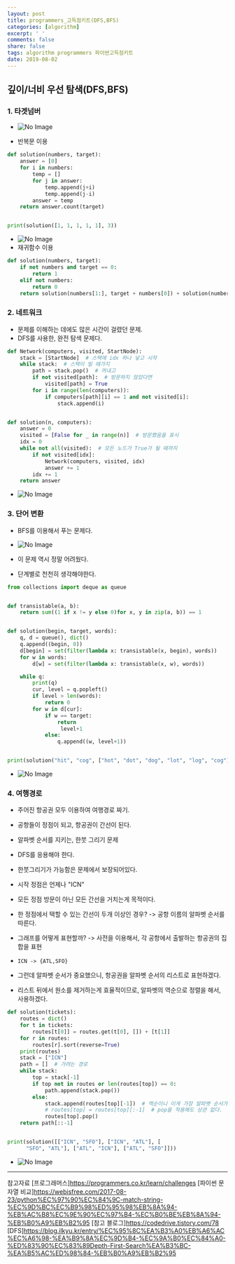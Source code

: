 ```yaml
---
layout: post
title: programmers_고득점키트(DFS,BFS)
categories: [algorithm]
excerpt: ' '
comments: false
share: false
tags: algorithm programmers 파이썬고득점키트
date: 2019-08-02
---
```


## 깊이/너비 우선 탐색(DFS,BFS)

### 1. 타겟넘버

- ![No Image](/assets/posts/20190802/1.png)

* 반복문 이용

```python
def solution(numbers, target):
    answer = [0]
    for i in numbers:
        temp = []
        for j in answer:
            temp.append(j+i)
            temp.append(j-i)
        answer = temp
    return answer.count(target)


print(solution([1, 1, 1, 1, 1], 3))
```

- ![No Image](/assets/posts/20190802/2.png)
- 재귀함수 이용

```python
def solution(numbers, target):
    if not numbers and target == 0:
        return 1
    elif not numbers:
        return 0
    return solution(numbers[1:], target + numbers[0]) + solution(numbers[1:], target-numbers[0])
```

### 2. 네트워크

- 문제를 이해하는 데에도 많은 시간이 걸렸던 문제.
- DFS를 사용한, 완전 탐색 문제다.

```python
def Network(computers, visited, StartNode):
    stack = [StartNode]  # 스택에 idx 하나 넣고 시작
    while stack:  # 스택이 빌 때가지
        path = stack.pop()  # 꺼내고
        if not visited[path]:  # 방문하지 않았다면
            visited[path] = True
        for i in range(len(computers)):
            if computers[path][i] == 1 and not visited[i]:
                stack.append(i)


def solution(n, computers):
    answer = 0
    visited = [False for _ in range(n)]  # 방문했음을 표시
    idx = 0
    while not all(visited):  # 모든 노드가 True가 될 때까지
        if not visited[idx]:
            Network(computers, visited, idx)
            answer += 1
        idx += 1
    return answer


```

- ![No Image](/assets/posts/20190802/3.jpeg)

### 3. 단어 변환

- BFS를 이용해서 푸는 문제다.

- ![No Image](/assets/posts/20190802/4.png)

- 이 문제 역시 정말 어려웠다.

- 단계별로 천천히 생각해야한다.

```python
from collections import deque as queue


def transistable(a, b):
    return sum((1 if x != y else 0)for x, y in zip(a, b)) == 1


def solution(begin, target, words):
    q, d = queue(), dict()
    q.append((begin, 0))
    d[begin] = set(filter(lambda x: transistable(x, begin), words))
    for w in words:
        d[w] = set(filter(lambda x: transistable(x, w), words))

    while q:
        print(q)
        cur, level = q.popleft()
        if level > len(words):
            return 0
        for w in d[cur]:
            if w == target:
                return
                 level+1
            else:
                q.append((w, level+1))


print(solution("hit", "cog", ["hot", "dot", "dog", "lot", "log", "cog"]))

```

- ![No Image](/assets/posts/20190802/5.png)

### 4. 여행경로

- 주어진 항공권 모두 이용하여 여행경로 짜기.
- 공항들이 정점이 되고, 항공권이 간선이 된다.
- 알파벳 순서를 지키는, 한붓 그리기 문제

- DFS를 응용해야 한다.
- 한붓그리기가 가능함은 문제에서 보장되어있다.
- 시작 정점은 언제나 "ICN"
- 모든 정점 방문이 아닌 모든 간선을 거치는게 목적이다.
- 한 정점에서 택할 수 있는 간선이 두개 이상인 경우? -> 공항 이름의 알파벳 순서를 따른다.

- 그래프를 어떻게 표현할까? -> 사전을 이용해서, 각 공항에서 출발하는 항공권의 집합을 표현
- `ICN -> {ATL,SFO}`
- 그런데 알파벳 순서가 중요했으니, 항공권을 알파벳 순서의 리스트로 표현하겠다.
- 리스트 뒤에서 원소를 제거하는게 효율적이므로, 알파벳의 역순으로 정렬을 해서, 사용하겠다.

```python
def solution(tickets):
    routes = dict()
    for t in tickets:
        routes[t[0]] = routes.get(t[0], []) + [t[1]]
    for r in routes:
        routes[r].sort(reverse=True)
    print(routes)
    stack = ["ICN"]
    path = []  # 가려는 경로
    while stack:
        top = stack[-1]
        if top not in routes or len(routes[top]) == 0:
            path.append(stack.pop())
        else:
            stack.append(routes[top][-1])  # 역순이니 이게 가장 알파벳 순서가 앞설거야
            # routes[top] = routes[top][:-1]  # pop을 적용해도 상관 없다.
            routes[top].pop()
    return path[::-1]


print(solution([["ICN", "SFO"], ["ICN", "ATL"], [
      "SFO", "ATL"], ["ATL", "ICN"], ["ATL", "SFO"]]))

```

- ![No Image](/assets/posts/20190802/6.png)

---

참고자료
[프로그래머스]<https://programmers.co.kr/learn/challenges>
[파이썬 문자열 비교]<https://webisfree.com/2017-08-23/python%EC%97%90%EC%84%9C-match-string-%EC%9D%BC%EC%B9%98%ED%95%98%EB%8A%94-%EB%AC%B8%EC%9E%90%EC%97%B4-%EC%B0%BE%EB%8A%94-%EB%B0%A9%EB%B2%95>
[참고 블로그]<https://codedrive.tistory.com/78>
[DFS]<https://blog.ilkyu.kr/entry/%EC%95%8C%EA%B3%A0%EB%A6%AC%EC%A6%98-%EA%B9%8A%EC%9D%B4-%EC%9A%B0%EC%84%A0-%ED%83%90%EC%83%89Depth-First-Search%EA%B3%BC-%EA%B5%AC%ED%98%84-%EB%B0%A9%EB%B2%95>
